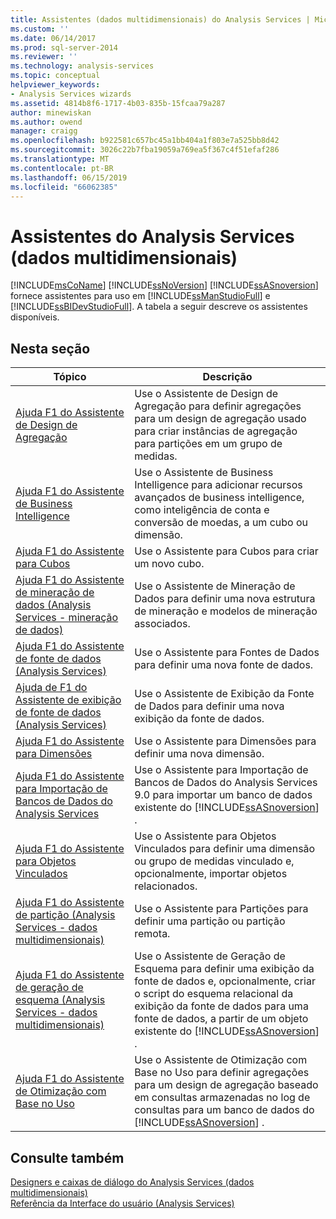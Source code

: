 ```yaml
---
title: Assistentes (dados multidimensionais) do Analysis Services | Microsoft Docs
ms.custom: ''
ms.date: 06/14/2017
ms.prod: sql-server-2014
ms.reviewer: ''
ms.technology: analysis-services
ms.topic: conceptual
helpviewer_keywords:
- Analysis Services wizards
ms.assetid: 4814b8f6-1717-4b03-835b-15fcaa79a287
author: minewiskan
ms.author: owend
manager: craigg
ms.openlocfilehash: b922581c657bc45a1bb404a1f803e7a525bb8d42
ms.sourcegitcommit: 3026c22b7fba19059a769ea5f367c4f51efaf286
ms.translationtype: MT
ms.contentlocale: pt-BR
ms.lasthandoff: 06/15/2019
ms.locfileid: "66062385"
---
```

# <a name="analysis-services-wizards-multidimensional-data"></a>Assistentes do Analysis Services (dados multidimensionais)
  [!INCLUDE[msCoName](../includes/msconame-md.md)] [!INCLUDE[ssNoVersion](../includes/ssnoversion-md.md)] [!INCLUDE[ssASnoversion](../includes/ssasnoversion-md.md)] fornece assistentes para uso em [!INCLUDE[ssManStudioFull](../includes/ssmanstudiofull-md.md)] e [!INCLUDE[ssBIDevStudioFull](../includes/ssbidevstudiofull-md.md)]. A tabela a seguir descreve os assistentes disponíveis.  
  
## <a name="in-this-section"></a>Nesta seção  
  
|Tópico|Descrição|  
|-----------|-----------------|  
|[Ajuda F1 do Assistente de Design de Agregação](aggregation-design-wizard-f1-help.md)|Use o Assistente de Design de Agregação para definir agregações para um design de agregação usado para criar instâncias de agregação para partições em um grupo de medidas.|  
|[Ajuda F1 do Assistente de Business Intelligence](business-intelligence-wizard-f1-help.md)|Use o Assistente de Business Intelligence para adicionar recursos avançados de business intelligence, como inteligência de conta e conversão de moedas, a um cubo ou dimensão.|  
|[Ajuda F1 do Assistente para Cubos](cube-wizard-f1-help.md)|Use o Assistente para Cubos para criar um novo cubo.|  
|[Ajuda F1 do Assistente de mineração de dados &#40;Analysis Services - mineração de dados&#41;](data-mining-wizard-f1-help-analysis-services-data-mining.md)|Use o Assistente de Mineração de Dados para definir uma nova estrutura de mineração e modelos de mineração associados.|  
|[Ajuda F1 do Assistente de fonte de dados &#40;Analysis Services&#41;](data-source-wizard-f1-help-analysis-services.md)|Use o Assistente para Fontes de Dados para definir uma nova fonte de dados.|  
|[Ajuda de F1 do Assistente de exibição de fonte de dados &#40;Analysis Services&#41;](data-source-view-wizard-f1-help-analysis-services.md)|Use o Assistente de Exibição da Fonte de Dados para definir uma nova exibição da fonte de dados.|  
|[Ajuda F1 do Assistente para Dimensões](dimension-wizard-f1-help.md)|Use o Assistente para Dimensões para definir uma nova dimensão.|  
|[Ajuda F1 do Assistente para Importação de Bancos de Dados do Analysis Services](import-analysis-services-database-wizard-f1-help.md)|Use o Assistente para Importação de Bancos de Dados do Analysis Services 9.0 para importar um banco de dados existente do [!INCLUDE[ssASnoversion](../includes/ssasnoversion-md.md)] .|  
|[Ajuda F1 do Assistente para Objetos Vinculados](linked-object-wizard-f1-help.md)|Use o Assistente para Objetos Vinculados para definir uma dimensão ou grupo de medidas vinculado e, opcionalmente, importar objetos relacionados.|  
|[Ajuda F1 do Assistente de partição &#40;Analysis Services - dados multidimensionais&#41;](partition-wizard-f1-help-analysis-services-multidimensional-data.md)|Use o Assistente para Partições para definir uma partição ou partição remota.|  
|[Ajuda F1 do Assistente de geração de esquema &#40;Analysis Services - dados multidimensionais&#41;](schema-generation-wizard-f1-help-analysis-services-multidimensional-data.md)|Use o Assistente de Geração de Esquema para definir uma exibição da fonte de dados e, opcionalmente, criar o script do esquema relacional da exibição da fonte de dados para uma fonte de dados, a partir de um objeto existente do [!INCLUDE[ssASnoversion](../includes/ssasnoversion-md.md)] .|  
|[Ajuda F1 do Assistente de Otimização com Base no Uso](usage-based-optimization-wizard-f1-help.md)|Use o Assistente de Otimização com Base no Uso para definir agregações para um design de agregação baseado em consultas armazenadas no log de consultas para um banco de dados do [!INCLUDE[ssASnoversion](../includes/ssasnoversion-md.md)] .|  
  
## <a name="see-also"></a>Consulte também  
 [Designers e caixas de diálogo do Analysis Services &#40;dados multidimensionais&#41;](analysis-services-designers-and-dialog-boxes-multidimensional-data.md)   
 [Referência da Interface do usuário &#40;Analysis Services&#41;](user-interface-reference-analysis-services.md)  
  
  
